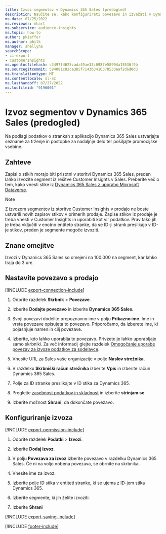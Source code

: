 ```yaml
---
title: Izvoz segmentov v Dynamics 365 Sales (predogled)
description: Naučite se, kako konfigurirati povezavo in izvažati v Dynamics 365 Sales.
ms.date: 07/25/2022
ms.reviewer: mhart
ms.subservice: audience-insights
ms.topic: how-to
author: pkieffer
ms.author: philk
manager: shellyha
searchScope:
- ci-export
- customerInsights
ms.openlocfilehash: c3497f4625cada49ae33c6987e58994a15536f9b
ms.sourcegitcommit: 594081c82ca385f7143b3416378533aaf2d6d0d3
ms.translationtype: MT
ms.contentlocale: sl-SI
ms.lasthandoff: 07/27/2022
ms.locfileid: "9196001"
---
```

# <a name="export-segments-to-dynamics-365-sales-preview"></a>Izvoz segmentov v Dynamics 365 Sales (predogled)

Na podlagi podatkov o strankah z aplikacijo Dynamics 365 Sales ustvarjajte sezname za trženje in postopke za nadaljnje delo ter pošiljajte promocijske vsebine.

## <a name="prerequisites"></a>Zahteve

Zapisi o stikih morajo biti prisotni v storitvi Dynamics 365 Sales, preden lahko izvozite segment iz rešitve Customer Insights v Sales. Preberite več o tem, kako vnesti stike iz [Dynamics 365 Sales z uporabo Microsoft Dataverse](connect-dataverse-managed-lake.md).

   > [!NOTE]
   > Z izvozom segmentov iz storitve Customer Insights v prodajo ne boste ustvarili novih zapisov stikov v primerih prodaje. Zapise stikov iz prodaje je treba vnesti v Customer Insights in uporabiti kot vir podatkov. Prav tako jih je treba vključiti v enotno entiteto stranke, da se ID-ji strank preslikajo v ID-je stikov, preden je segmente mogoče izvoziti.

## <a name="known-limitations"></a>Znane omejitve

Izvozi v Dynamics 365 Sales so omejeni na 100.000 na segment, kar lahko traja do 3 ure.

## <a name="set-up-connection-to-sales"></a>Nastavite povezavo s prodajo

[!INCLUDE [export-connection-include](includes/export-connection-admn.md)]

1. Odprite razdelek **Skrbnik** > **Povezave**.

1. Izberite **Dodajte povezavo** in izberite **Dynamics 365 Sales**.

1. Svoji povezavi dodelite prepoznavno ime v polju **Prikazno ime**. Ime in vrsta povezave opisujeta to povezavo. Priporočamo, da izberete ime, ki pojasnjuje namen in cilj povezave.

1. Izberite, kdo lahko uporablja to povezavo. Privzeto jo lahko uporabljajo samo skrbniki. Za več informacij glejte razdelek [Omogočanje uporabe povezav za izvoze podatkov za sodelavce](connections.md#allow-contributors-to-use-a-connection-for-exports).

1. Vnesite URL za Sales vaše organizacije v polje **Naslov strežnika**.

1. V razdelku **Skrbniški račun strežnika** izberite **Vpis** in izberite račun Dynamics 365 Sales.

1. Polje za ID stranke preslikajte v ID stika za Dynamics 365.

1. Preglejte [zasebnost podatkov in skladnost](connections.md#data-privacy-and-compliance) in izberite **strinjam se**.

1. Izberite možnost **Shrani**, da dokončate povezavo.

## <a name="configure-an-export"></a>Konfiguriranje izvoza

[!INCLUDE [export-permission-include](includes/export-permission.md)]

1. Odprite razdelek **Podatki** > **Izvozi**.

1. Izberite **Dodaj izvoz**.

1. V polju **Povezava za izvoz** izberite povezavo v razdelku Dynamics 365 Sales. Če ni na voljo nobena povezava, se obrnite na skrbnika.

1. Vnesite ime za izvoz.

1. Izberite polje ID stika v entiteti stranke, ki se ujema z ID-jem stika Dynamics 365.

1. Izberite segmente, ki jih želite izvoziti.

1. Izberite **Shrani**

[!INCLUDE [export-saving-include](includes/export-saving.md)]

[!INCLUDE [footer-include](includes/footer-banner.md)]
